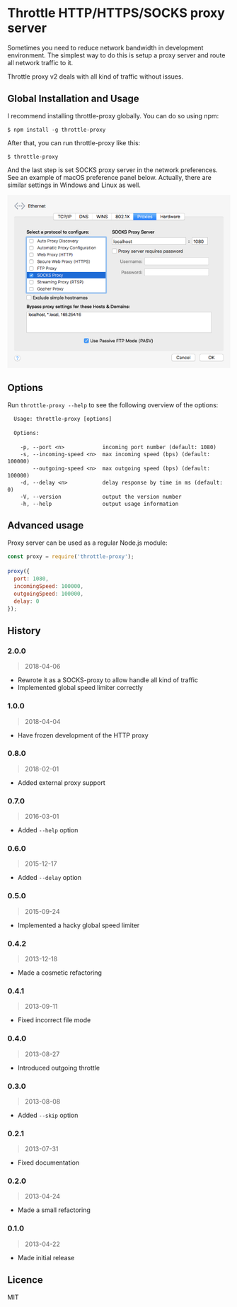 # Throttle HTTP/HTTPS/SOCKS proxy server

Sometimes you need to reduce network bandwidth in development environment.
The simplest way to do this is setup a proxy server and route all network
traffic to it.

Throttle proxy v2 deals with all kind of traffic without issues. 

## Global Installation and Usage

I recommend installing throttle-proxy globally. You can do so using npm:

    $ npm install -g throttle-proxy
    
After that, you can run throttle-proxy like this:

    $ throttle-proxy

And the last step is set SOCKS proxy server in the network preferences.
See an example of macOS preference panel below. Actually, there are
similar settings in Windows and Linux as well. 

![macOS network preferences](macos-network-prefs.png)

## Options

Run `throttle-proxy --help` to see the following overview of the options:

```text
  Usage: throttle-proxy [options]

  Options:

    -p, --port <n>            incoming port number (default: 1080)
    -s, --incoming-speed <n>  max incoming speed (bps) (default: 100000)
        --outgoing-speed <n>  max outgoing speed (bps) (default: 100000)
    -d, --delay <n>           delay response by time in ms (default: 0)
    -V, --version             output the version number
    -h, --help                output usage information

```

## Advanced usage

Proxy server can be used as a regular Node.js module:

```javascript
const proxy = require('throttle-proxy');

proxy({
  port: 1080,
  incomingSpeed: 100000,
  outgoingSpeed: 100000,
  delay: 0
});

```

## History

### 2.0.0

> 2018-04-06

- Rewrote it as a SOCKS-proxy to allow handle all kind of traffic
- Implemented global speed limiter correctly

### 1.0.0

> 2018-04-04

- Have frozen development of the HTTP proxy 

### 0.8.0

> 2018-02-01

- Added external proxy support

### 0.7.0

> 2016-03-01

- Added `--help` option

### 0.6.0

> 2015-12-17

- Added `--delay` option

### 0.5.0

> 2015-09-24

- Implemented a hacky global speed limiter

### 0.4.2

> 2013-12-18

- Made a cosmetic refactoring

### 0.4.1

> 2013-09-11

- Fixed incorrect file mode

### 0.4.0

> 2013-08-27

- Introduced outgoing throttle

### 0.3.0

> 2013-08-08

- Added `--skip` option

### 0.2.1

> 2013-07-31

- Fixed documentation

### 0.2.0

> 2013-04-24

- Made a small refactoring

### 0.1.0

> 2013-04-22

- Made initial release

## Licence

MIT
